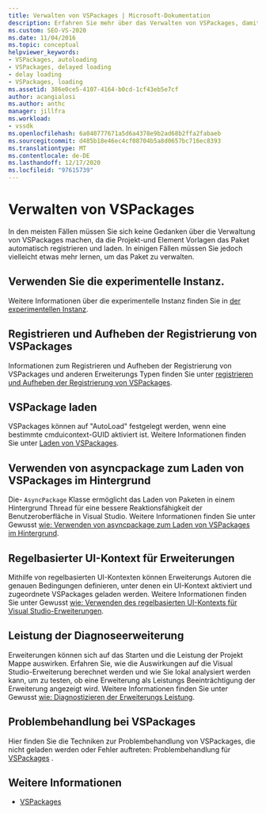```yaml
---
title: Verwalten von VSPackages | Microsoft-Dokumentation
description: Erfahren Sie mehr über das Verwalten von VSPackages, damit Sie wissen, wann Sie einfach die von Visual Studio bereitgestellte Standard Verwaltung von VSPackage verwenden können und wie und wann Sie angepasst werden können.
ms.custom: SEO-VS-2020
ms.date: 11/04/2016
ms.topic: conceptual
helpviewer_keywords:
- VSPackages, autoloading
- VSPackages, delayed loading
- delay loading
- VSPackages, loading
ms.assetid: 386e0ce5-4107-4164-b0cd-1cf43eb5e7cf
author: acangialosi
ms.author: anthc
manager: jillfra
ms.workload:
- vssdk
ms.openlocfilehash: 6a040777671a5d6a4378e9b2ad68b2ffa2fabaeb
ms.sourcegitcommit: d485b18e46ec4cf08704b5a8d0657bc716ec8393
ms.translationtype: MT
ms.contentlocale: de-DE
ms.lasthandoff: 12/17/2020
ms.locfileid: "97615739"
---
```

# <a name="manage-vspackages"></a>Verwalten von VSPackages
In den meisten Fällen müssen Sie sich keine Gedanken über die Verwaltung von VSPackages machen, da die Projekt-und Element Vorlagen das Paket automatisch registrieren und laden. In einigen Fällen müssen Sie jedoch vielleicht etwas mehr lernen, um das Paket zu verwalten.

## <a name="use-the-experimental-instance"></a>Verwenden Sie die experimentelle Instanz.
 Weitere Informationen über die experimentelle Instanz finden Sie in [der experimentellen Instanz](../extensibility/the-experimental-instance.md).

## <a name="register-and-unregister-vspackages"></a>Registrieren und Aufheben der Registrierung von VSPackages
 Informationen zum Registrieren und Aufheben der Registrierung von VSPackages und anderen Erweiterungs Typen finden Sie unter [registrieren und Aufheben der Registrierung von VSPackages](../extensibility/registering-and-unregistering-vspackages.md).

## <a name="load-a-vspackage"></a>VSPackage laden
 VSPackages können auf "AutoLoad" festgelegt werden, wenn eine bestimmte cmduicontext-GUID aktiviert ist. Weitere Informationen finden Sie unter [Laden von VSPackages](../extensibility/loading-vspackages.md).

## <a name="use-asyncpackage-to-load-vspackages-in-the-background"></a>Verwenden von asyncpackage zum Laden von VSPackages im Hintergrund
 Die- `AsyncPackage` Klasse ermöglicht das Laden von Paketen in einem Hintergrund Thread für eine bessere Reaktionsfähigkeit der Benutzeroberfläche in Visual Studio. Weitere Informationen finden Sie unter Gewusst [wie: Verwenden von asyncpackage zum Laden von VSPackages im Hintergrund](../extensibility/how-to-use-asyncpackage-to-load-vspackages-in-the-background.md).

## <a name="rule-based-ui-context-for-extensions"></a>Regelbasierter UI-Kontext für Erweiterungen
 Mithilfe von regelbasierten UI-Kontexten können Erweiterungs Autoren die genauen Bedingungen definieren, unter denen ein UI-Kontext aktiviert und zugeordnete VSPackages geladen werden. Weitere Informationen finden Sie unter Gewusst [wie: Verwenden des regelbasierten UI-Kontexts für Visual Studio-Erweiterungen](../extensibility/how-to-use-rule-based-ui-context-for-visual-studio-extensions.md).

## <a name="diagnose-extension-performance"></a>Leistung der Diagnoseerweiterung
Erweiterungen können sich auf das Starten und die Leistung der Projekt Mappe auswirken. Erfahren Sie, wie die Auswirkungen auf die Visual Studio-Erweiterung berechnet werden und wie Sie lokal analysiert werden kann, um zu testen, ob eine Erweiterung als Leistungs Beeinträchtigung der Erweiterung angezeigt wird. Weitere Informationen finden Sie unter Gewusst [wie: Diagnostizieren der Erweiterungs Leistung](how-to-diagnose-extension-performance.md).

## <a name="troubleshoot-vspackages"></a>Problembehandlung bei VSPackages
 Hier finden Sie die Techniken zur Problembehandlung von VSPackages, die nicht geladen werden oder Fehler auftreten: Problembehandlung für [VSPackages](../extensibility/troubleshooting-vspackages.md) .

## <a name="see-also"></a>Weitere Informationen
- [VSPackages](../extensibility/internals/vspackages.md)
